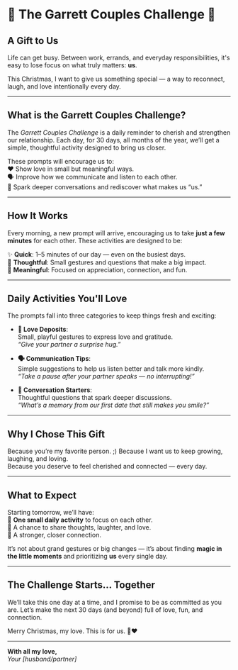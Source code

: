 # 🎄 **The Garrett Couples Challenge** 🎄  

## **A Gift to Us**  

Life can get busy. Between work, errands, and everyday responsibilities, it's easy to lose focus on what truly matters: **us**.

This Christmas, I want to give us something special — a way to reconnect, laugh, and love intentionally every day.  

---

## **What is the Garrett Couples Challenge?**  

The *Garrett Couples Challenge* is a daily reminder to cherish and strengthen our relationship. Each day, for 30 days, all months of the year, we’ll get a simple, thoughtful activity designed to bring us closer.  

These prompts will encourage us to:  
❤️ Show love in small but meaningful ways.  
🗣 Improve how we communicate and listen to each other.  
💬 Spark deeper conversations and rediscover what makes us “us.”  

---

## **How It Works**  

Every morning, a new prompt will arrive, encouraging us to take **just a few minutes** for each other. These activities are designed to be:  

✨ **Quick**: 1–5 minutes of our day — even on the busiest days.  
🎁 **Thoughtful**: Small gestures and questions that make a big impact.  
💖 **Meaningful**: Focused on appreciation, connection, and fun.  

---

## **Daily Activities You'll Love**  

The prompts fall into three categories to keep things fresh and exciting:  

- **💌 Love Deposits**:  
   Small, playful gestures to express love and gratitude.  
   *“Give your partner a surprise hug.”*  

- **🗣 Communication Tips**:  
   Simple suggestions to help us listen better and talk more kindly.  
   *“Take a pause after your partner speaks — no interrupting!”*  

- **💬 Conversation Starters**:  
   Thoughtful questions that spark deeper discussions.  
   *“What’s a memory from our first date that still makes you smile?”*  

---

## **Why I Chose This Gift**  

Because you’re my favorite person.  ;)
Because I want us to keep growing, laughing, and loving.  
Because you deserve to feel cherished and connected — every day.  

---

## **What to Expect**  

Starting tomorrow, we’ll have:  
📅 **One small daily activity** to focus on each other.  
💬 A chance to share thoughts, laughter, and love.  
💖 A stronger, closer connection.  

It’s not about grand gestures or big changes — it’s about finding **magic in the little moments** and prioritizing **us** every single day.

---

## **The Challenge Starts... Together**  

We’ll take this one day at a time, and I promise to be as committed as you are. Let’s make the next 30 days (and beyond) full of love, fun, and connection.  

Merry Christmas, my love. This is for us. 🎄❤️  

---

**With all my love,**  
*Your [husband/partner]*  